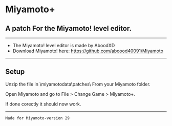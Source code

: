 # Miyamoto+
## A patch For the Miyamoto! level editor.

----------------------------------------------------------------

* The Miyamoto! level editor is made by AboodXD
* Download Miyamoto! here: https://github.com/aboood40091/Miyamoto

----------------------------------------------------------------

## Setup

Unzip the file in \miyamotodata\patches\ From your Miyamoto folder.

Open Miyamoto and go to File > Change Game > Miyamoto+.

If done corectly it should now work.

----------------------------------------------------------------

`Made for Miyamoto-version 29`
